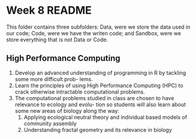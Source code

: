 # Week 8 README

This folder contains three subfolders: Data, were we store the data used in our code; Code, were we have the writen code; and Sandbox, were we store everything that is not Data or Code.

## High Performance Computing
1. Develop an advanced understanding of programming in R by tackling some more difficult prob- lems.
2. Learn the principles of using High Performance Computing (HPC) to crack otherwise intractable computational problems.
3. The computational problems studied in class are chosen to have relevance to ecology and evolu- tion so students will also learn about some new areas of biology along the way:
	1. Applying ecological neutral theory and individual based models of community assembly
	2. Understanding fractal geometry and its relevance in biology
